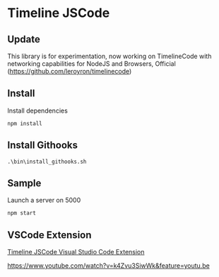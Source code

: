 Timeline JSCode
==============

Update
-------

This library is for experimentation, now working on TimelineCode with networking capabilities for NodeJS and Browsers, Official (https://github.com/leroyron/timelinecode)

Install
-------

Install dependencies

    npm install

Install Githooks
----------------

    .\bin\install_githooks.sh

Sample
---

Launch a server on 5000

    npm start

VSCode Extension
---
[Timeline JSCode Visual Studio Code Extension][tvl]

[tvl]: <https://github.com/leroyron/timeline-jsvscode>

https://www.youtube.com/watch?v=k4Zvu3SiwWk&feature=youtu.be
